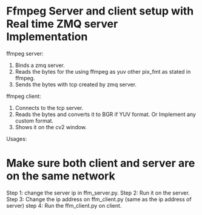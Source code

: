 # Ffmpeg Server and client setup with Real time ZMQ server Implementation

ffmpeg server:
1. Binds a zmq server. 
1. Reads the bytes for the using ffmpeg as yuv other pix_fmt as stated in ffmpeg.
3. Sends the bytes with tcp created by zmq server.

ffmpeg client:
1. Connects to the tcp server.
2. Reads the bytes and converts it to BGR if YUV format. Or Implement any custom format.
3. Shows it on the cv2 window.

Usages:

# Make sure both client and server are on the same network

Step 1: change the server ip in ffm_server.py.
Step 2: Run it on the server.
Step 3: Change the ip address on ffm_client.py (same as the ip address of server)
step 4: Run the ffm_client.py on client.